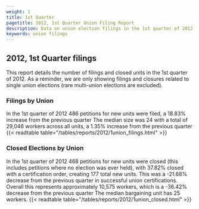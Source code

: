 ```yaml
---
weight: 1
title: 1st Quarter
pagetitle: 2012, 1st Quarter Union Filing Report
description: Data on union election filings in the 1st quarter of 2012
keywords: union filings
---
```


## 2012, 1st Quarter filings

This report details the number of filings and closed units in the 1st quarter of 2012. As a reminder, we are only showing filings and closures related to single union elections (rare multi-union elections are excluded).

### Filings by Union
In the 1st quarter of 2012 486 petitions for new units were filed, a 18.83% increase from the previous quarter The median size was 24 with a total of 29,046 workers across all units, a 1.35% increase from the previous quarter
{{< readtable table="/tables/reports/2012/1union_filings.html" >}}

### Closed Elections by Union
In the 1st quarter of 2012 468 petitions for new units were closed (this includes petitions where no election was ever held), with 37.82% closed with a certification order, creating 177 total new units. This was a -21.68% decrease from the previous quarter in successful union certifications. Overall this represents approximately 10,575 workers, which is a -36.42% decrease from the previous quarter The median bargaining unit has 25 workers.
{{< readtable table="/tables/reports/2012/1union_closed.html" >}}
